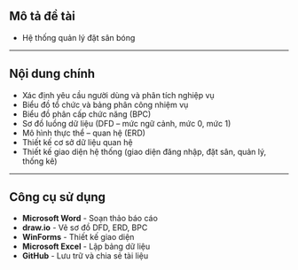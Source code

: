 ## Mô tả đề tài
- Hệ thống quản lý đặt sân bóng
---
## Nội dung chính
- Xác định yêu cầu người dùng và phân tích nghiệp vụ
- Biểu đồ tổ chức và bảng phân công nhiệm vụ
- Biểu đồ phân cấp chức năng (BPC)
- Sơ đồ luồng dữ liệu (DFD – mức ngữ cảnh, mức 0, mức 1)
- Mô hình thực thể – quan hệ (ERD)
- Thiết kế cơ sở dữ liệu quan hệ
- Thiết kế giao diện hệ thống (giao diện đăng nhập, đặt sân, quản lý, thống kê)
---
## Công cụ sử dụng
- **Microsoft Word** - Soạn thảo báo cáo
- **draw.io** - Vẽ sơ đồ DFD, ERD, BPC
- **WinForms** - Thiết kế giao diện
- **Microsoft Excel** - Lập bảng dữ liệu
- **GitHub** - Lưu trữ và chia sẻ tài liệu
